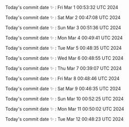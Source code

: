 Today's commit date ✨ : Fri Mar 1 00:53:32 UTC 2024 

Today's commit date ✨ : Sat Mar 2 00:47:08 UTC 2024 

Today's commit date ✨ : Sun Mar 3 00:51:36 UTC 2024 

Today's commit date ✨ : Mon Mar 4 00:49:41 UTC 2024 

Today's commit date ✨ : Tue Mar 5 00:48:35 UTC 2024 

Today's commit date ✨ : Wed Mar 6 00:48:55 UTC 2024 

Today's commit date ✨ : Thu Mar 7 00:39:07 UTC 2024 

Today's commit date ✨ : Fri Mar 8 00:48:46 UTC 2024 

Today's commit date ✨ : Sat Mar 9 00:46:35 UTC 2024 

Today's commit date ✨ : Sun Mar 10 00:52:25 UTC 2024 

Today's commit date ✨ : Mon Mar 11 00:50:02 UTC 2024 

Today's commit date ✨ : Tue Mar 12 00:48:23 UTC 2024 

